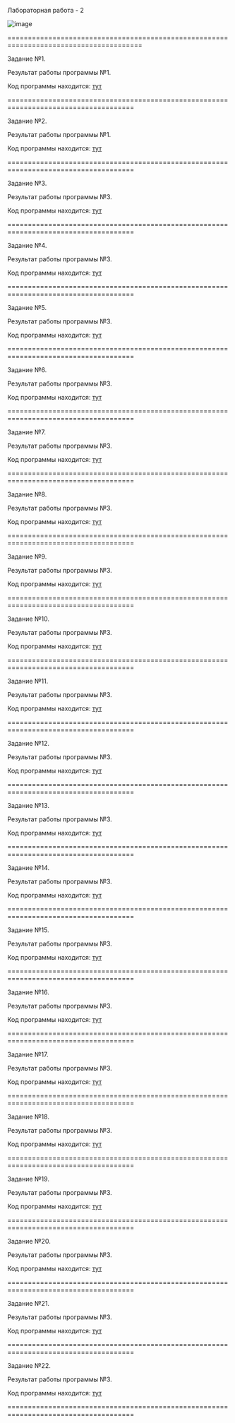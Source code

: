 Лабораторная работа - 2

![image](https://github.com/drusch91/Lab_C/assets/119664059/7fc9eafc-aeda-4904-9026-b689bff4552d)


=======================================================================================

Задание №1.



Результат работы программы №1.



Код программы находится: [тут](./Exponention.cpp)

=====================================================================================

Задание №2.



Результат работы программы №1.



Код программы находится: [тут](./PointerTask.cpp)

=====================================================================================

Задание №3.



Результат работы программы №3.



Код программы находится: [тут](./PointerTask.cpp)

=====================================================================================

Задание №4.



Результат работы программы №3.



Код программы находится: [тут](./PointerTask.cpp)

=====================================================================================

Задание №5.



Результат работы программы №3.



Код программы находится: [тут](./PointerTask.cpp)

=====================================================================================

Задание №6.



Результат работы программы №3.



Код программы находится: [тут](./PointerTask.cpp)

=====================================================================================

Задание №7.



Результат работы программы №3.



Код программы находится: [тут](./PointerTask.cpp)

=====================================================================================

Задание №8.



Результат работы программы №3.



Код программы находится: [тут](./PointerTask.cpp)

=====================================================================================

Задание №9.



Результат работы программы №3.



Код программы находится: [тут](./PointerTask.cpp)

=====================================================================================

Задание №10.



Результат работы программы №3.



Код программы находится: [тут](./PointerTask.cpp)

=====================================================================================

Задание №11.



Результат работы программы №3.



Код программы находится: [тут](./PointerTask.cpp)

=====================================================================================

Задание №12.



Результат работы программы №3.



Код программы находится: [тут](./PointerTask.cpp)

=====================================================================================

Задание №13.



Результат работы программы №3.



Код программы находится: [тут](./PointerTask.cpp)

=====================================================================================

Задание №14.



Результат работы программы №3.



Код программы находится: [тут](./PointerTask.cpp)

=====================================================================================

Задание №15.



Результат работы программы №3.



Код программы находится: [тут](./PointerTask.cpp)

=====================================================================================

Задание №16.



Результат работы программы №3.



Код программы находится: [тут](./PointerTask.cpp)

=====================================================================================

Задание №17.



Результат работы программы №3.



Код программы находится: [тут](./PointerTask.cpp)

=====================================================================================

Задание №18.



Результат работы программы №3.



Код программы находится: [тут](./PointerTask.cpp)

=====================================================================================

Задание №19.



Результат работы программы №3.



Код программы находится: [тут](./PointerTask.cpp)

=====================================================================================

Задание №20.



Результат работы программы №3.



Код программы находится: [тут](./PointerTask.cpp)

=====================================================================================

Задание №21.



Результат работы программы №3.



Код программы находится: [тут](./PointerTask.cpp)

=====================================================================================

Задание №22.



Результат работы программы №3.



Код программы находится: [тут](./PointerTask.cpp)

=====================================================================================

